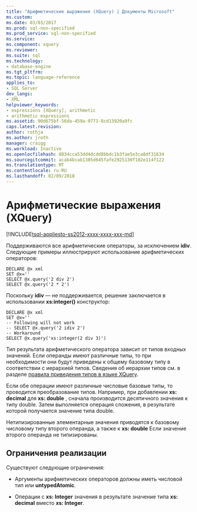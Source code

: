 ```yaml
---
title: "Арифметические выражения (XQuery) | Документы Microsoft"
ms.custom: 
ms.date: 03/03/2017
ms.prod: sql-non-specified
ms.prod_service: sql-non-specified
ms.service: 
ms.component: xquery
ms.reviewer: 
ms.suite: sql
ms.technology:
- database-engine
ms.tgt_pltfrm: 
ms.topic: language-reference
applies_to:
- SQL Server
dev_langs:
- XML
helpviewer_keywords:
- expressions [XQuery], arithmetic
- arithmetic expressions
ms.assetid: 90d675bf-56da-459a-9771-8cd13920a9fc
caps.latest.revision: 
author: rothja
ms.author: jroth
manager: craigg
ms.workload: Inactive
ms.openlocfilehash: 8834cca53dd4dcdd8bbdc1b3fae5e3ca8df31634
ms.sourcegitcommit: acab4bcab1385d645fafe2925130f102e114f122
ms.translationtype: MT
ms.contentlocale: ru-RU
ms.lasthandoff: 02/09/2018
---
```

# <a name="arithmetic-expressions-xquery"></a>Арифметические выражения (XQuery)
[!INCLUDE[tsql-appliesto-ss2012-xxxx-xxxx-xxx-md](../includes/tsql-appliesto-ss2012-xxxx-xxxx-xxx-md.md)]

  Поддерживаются все арифметические операторы, за исключением **idiv**. Следующие примеры иллюстрируют использование арифметических операторов:  
  
```  
DECLARE @x xml  
SET @x=''  
SELECT @x.query('2 div 2')  
SELECT @x.query('2 * 2')  
```  
  
 Поскольку **idiv** — не поддерживается, решение заключается в использовании **xs:integer()** конструктор:  
  
```  
DECLARE @x xml  
SET @x=''  
-- Following will not work  
-- SELECT @x.query('2 idiv 2')  
-- Workaround   
SELECT @x.query('xs:integer(2 div 3)')  
```  
  
 Тип результата арифметического оператора зависит от типов входных значений. Если операнды имеют различные типы, то при необходимости они будут приведены к общему базовому типу в соответствии с иерархией типов. Сведения об иерархии типов см. в разделе [правила приведения типов в языке XQuery](../xquery/type-casting-rules-in-xquery.md).  
  
 Если обе операции имеют различные числовые базовые типы, то проводится преобразование типов. Например, при добавлении **xs: decimal** для **xs: double** , сначала производится десятичного значения к типу double. Затем выполняется операция сложения, в результате которой получается значение типа double.  
  
 Нетипизированные элементарные значения приводятся к базовому числовому типу второго операнда, а также к **xs: double** Если значение второго операнда не типизированы.  
  
## <a name="implementation-limitations"></a>Ограничения реализации  
 Существуют следующие ограничения:  
  
-   Аргументы арифметических операторов должны иметь числовой тип или **untypedAtomic**.  
  
-   Операции с **xs: Integer** значения в результате значение типа **xs: decimal** вместо **xs: Integer**.  
  
  
